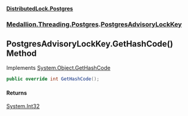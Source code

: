 #### [DistributedLock.Postgres](README.md 'README')
### [Medallion.Threading.Postgres](Medallion.Threading.Postgres.md 'Medallion.Threading.Postgres').[PostgresAdvisoryLockKey](PostgresAdvisoryLockKey.md 'Medallion.Threading.Postgres.PostgresAdvisoryLockKey')

## PostgresAdvisoryLockKey.GetHashCode() Method

Implements [System.Object.GetHashCode](https://docs.microsoft.com/en-us/dotnet/api/System.Object.GetHashCode 'System.Object.GetHashCode')

```csharp
public override int GetHashCode();
```

#### Returns
[System.Int32](https://docs.microsoft.com/en-us/dotnet/api/System.Int32 'System.Int32')